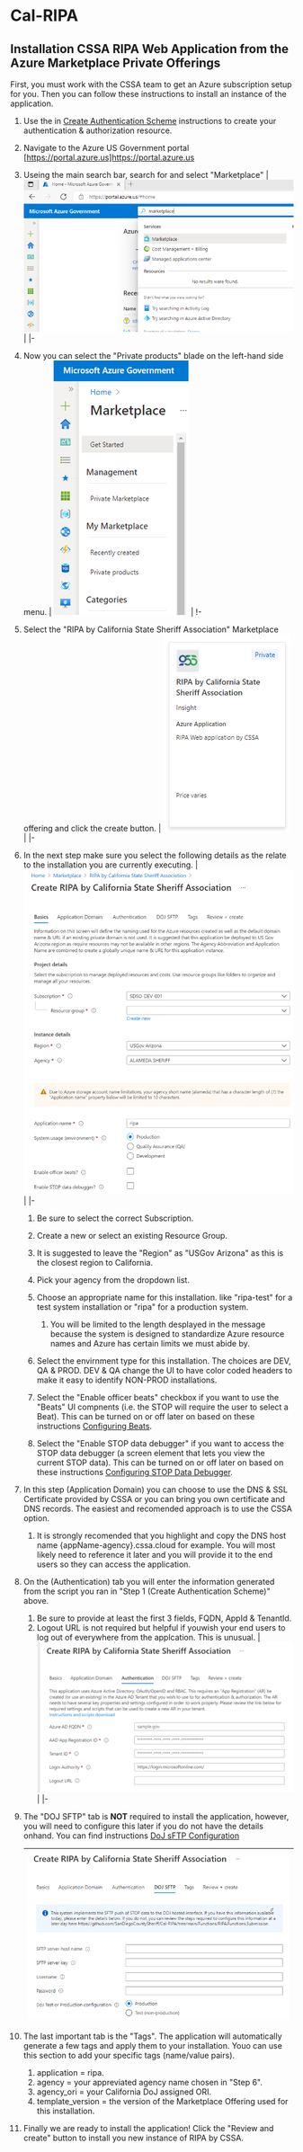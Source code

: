 # Cal-RIPA

## Installation CSSA RIPA Web Application from the Azure Marketplace Private Offerings

First, you must work with the CSSA team to get an Azure subscription setup for you. Then you can follow these instructions to install an instance of the application.

1. Use the in [Create Authentication Scheme](./AUTHENTICATION.md) instructions to create your authentication & authorization resource.
2. Navigate to the Azure US Government portal [https://portal.azure.us]https://portal.azure.us
3. Useing the main search bar, search for and select "Marketplace"
   | ![Step 3](./assets/RIPA-Installation-Step-03.png) |
   |-

4. Now you can select the "Private products" blade on the left-hand side menu.
   | ![Step 4](./assets/RIPA-Installation-Step-04.png) |
   !-

5. Select the "RIPA by California State Sheriff Association" Marketplace offering and click the create button.
   | ![Step 5](./assets/RIPA-Installation-Step-05.png) |
   |-

6. In the next step make sure you select the following details as the relate to the installation you are currently executing.
   | ![Step 6](./assets/RIPA-Installation-Step-06.png) |
   |-

   1. Be sure to select the correct Subscription.
   2. Create a new or select an existing Resource Group.
   3. It is suggested to leave the "Region" as "USGov Arizona" as this is the closest region to California.
   4. Pick your agency from the dropdown list.
   5. Choose an appropriate name for this installation. like "ripa-test" for a test system installation or "ripa" for a production system.

      1. You will be limited to the length desplayed in the message because the system is designed to standardize Azure resource names and Azure has certain limits we must abide by.

   6. Select the envirnment type for this installation. The choices are DEV, QA & PROD. DEV & QA change the UI to have color coded headers to make it easy to identify NON-PROD installations.
   7. Select the "Enable officer beats" checkbox if you want to use the "Beats" UI compnents (i.e. the STOP will require the user to select a Beat). This can be turned on or off later on based on these instructions [Configuring Beats](./BEATS.md).
   8. Select the "Enable STOP data debugger" if you want to access the STOP data debugger (a screen element that lets you view the current STOP data). This can be turned on or off later on based on these instructions [Configuring STOP Data Debugger](./STOP-DEBUGGER.md).

7. In this step (Application Domain) you can choose to use the DNS & SSL Certificate provided by CSSA or you can bring you own certificate and DNS records. The easiest and recomended approach is to use the CSSA option.

   1. It is strongly recomended that you highlight and copy the DNS host name {appName-agency}.cssa.cloud for example. You will most likely need to reference it later and you will provide it to the end users so they can access the application.

8. On the (Authentication) tab you will enter the information generated from the script you ran in "Step 1 (Create Authentication Scheme)" above.

   1. Be sure to provide at least the first 3 fields, FQDN, AppId & TenantId.
   2. Logout URL is not required but helpful if youwish your end users to log out of everywhere from the applcation. This is unusual.
      | ![Step 8](./assets/RIPA-Installation-Step-08.png) |
      |-

9. The "DOJ SFTP" tab is **NOT** required to install the application, however, you will need to configure this later if you do not have the details onhand. You can find instructions [DoJ sFTP Configuration](./DOJ-CONFIGURATION.md)

   | ![Step 9](./assets/RIPA-Installation-Step-09.png) |
   |-

10. The last important tab is the "Tags". The application will automatically generate a few tags and apply them to your installation. Youo can use this section to add your specific tags (name/value pairs).

    1. application = ripa.
    2. agency = your appreviated agency name chosen in "Step 6".
    3. agency_ori = your California DoJ assigned ORI.
    4. template_version = the version of the Marketplace Offering used for this installation.

11. Finally we are ready to install the application! Click the "Review and create" button to install you new instance of RIPA by CSSA.
